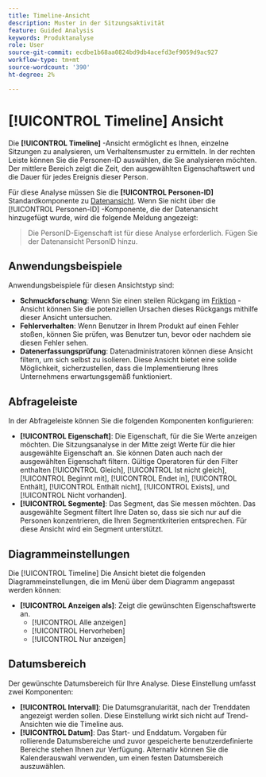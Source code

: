 ```yaml
---
title: Timeline-Ansicht
description: Muster in der Sitzungsaktivität
feature: Guided Analysis
keywords: Produktanalyse
role: User
source-git-commit: ecdbe1b68aa0824bd9db4acefd3ef9059d9ac927
workflow-type: tm+mt
source-wordcount: '390'
ht-degree: 2%

---
```


# [!UICONTROL Timeline] Ansicht

Die **[!UICONTROL Timeline]** -Ansicht ermöglicht es Ihnen, einzelne Sitzungen zu analysieren, um Verhaltensmuster zu ermitteln. In der rechten Leiste können Sie die Personen-ID auswählen, die Sie analysieren möchten. Der mittlere Bereich zeigt die Zeit, den ausgewählten Eigenschaftswert und die Dauer für jedes Ereignis dieser Person.

Für diese Analyse müssen Sie die **[!UICONTROL Personen-ID]** Standardkomponente zu [Datenansicht](/help/data-views/component-reference.md#optional). Wenn Sie nicht über die [!UICONTROL Personen-ID] -Komponente, die der Datenansicht hinzugefügt wurde, wird die folgende Meldung angezeigt:

> Die PersonID-Eigenschaft ist für diese Analyse erforderlich. Fügen Sie der Datenansicht PersonID hinzu.

## Anwendungsbeispiele

Anwendungsbeispiele für diesen Ansichtstyp sind:

* **Schmuckforschung**: Wenn Sie einen steilen Rückgang im [Friktion](friction.md) -Ansicht können Sie die potenziellen Ursachen dieses Rückgangs mithilfe dieser Ansicht untersuchen.
* **Fehlerverhalten**: Wenn Benutzer in Ihrem Produkt auf einen Fehler stoßen, können Sie prüfen, was Benutzer tun, bevor oder nachdem sie diesen Fehler sehen.
* **Datenerfassungsprüfung**: Datenadministratoren können diese Ansicht filtern, um sich selbst zu isolieren. Diese Ansicht bietet eine solide Möglichkeit, sicherzustellen, dass die Implementierung Ihres Unternehmens erwartungsgemäß funktioniert.

## Abfrageleiste

In der Abfrageleiste können Sie die folgenden Komponenten konfigurieren:

* **[!UICONTROL Eigenschaft]**: Die Eigenschaft, für die Sie Werte anzeigen möchten. Die Sitzungsanalyse in der Mitte zeigt Werte für die hier ausgewählte Eigenschaft an. Sie können Daten auch nach der ausgewählten Eigenschaft filtern. Gültige Operatoren für den Filter enthalten [!UICONTROL Gleich], [!UICONTROL Ist nicht gleich], [!UICONTROL Beginnt mit], [!UICONTROL Endet in], [!UICONTROL Enthält], [!UICONTROL Enthält nicht], [!UICONTROL Exists], und [!UICONTROL Nicht vorhanden].
* **[!UICONTROL Segmente]**: Das Segment, das Sie messen möchten. Das ausgewählte Segment filtert Ihre Daten so, dass sie sich nur auf die Personen konzentrieren, die Ihren Segmentkriterien entsprechen. Für diese Ansicht wird ein Segment unterstützt.

## Diagrammeinstellungen

Die [!UICONTROL Timeline] Die Ansicht bietet die folgenden Diagrammeinstellungen, die im Menü über dem Diagramm angepasst werden können:

* **[!UICONTROL Anzeigen als]**: Zeigt die gewünschten Eigenschaftswerte an.
   * [!UICONTROL Alle anzeigen]
   * [!UICONTROL Hervorheben]
   * [!UICONTROL Nur anzeigen]

## Datumsbereich

Der gewünschte Datumsbereich für Ihre Analyse. Diese Einstellung umfasst zwei Komponenten:

* **[!UICONTROL Intervall]**: Die Datumsgranularität, nach der Trenddaten angezeigt werden sollen. Diese Einstellung wirkt sich nicht auf Trend-Ansichten wie die Timeline aus.
* **[!UICONTROL Datum]**: Das Start- und Enddatum. Vorgaben für rollierende Datumsbereiche und zuvor gespeicherte benutzerdefinierte Bereiche stehen Ihnen zur Verfügung. Alternativ können Sie die Kalenderauswahl verwenden, um einen festen Datumsbereich auszuwählen.

